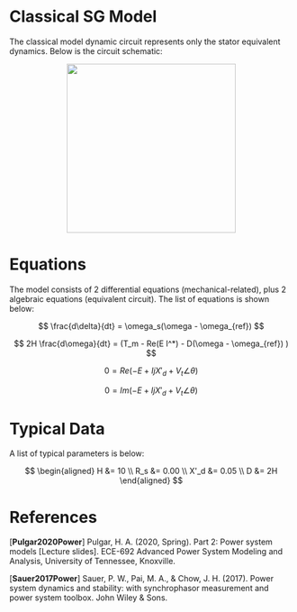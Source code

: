 # Classical SG Model
The classical model dynamic circuit represents only the stator equivalent dynamics. Below is the circuit schematic:
<div align="center">
  <img src="https://github.com/user-attachments/assets/acf92811-e4c7-4be6-96e0-e929d46ec314" width="300">
</div>

# Equations
The model consists of 2 differential equations (mechanical-related), plus 2 algebraic equations (equivalent circuit). The list of equations is shown below:

$$
\frac{d\delta}{dt} = \omega_s(\omega - \omega_{ref})
$$

$$
2H \frac{d\omega}{dt} = (T_m - Re(E I^*) - D(\omega - \omega_{ref}) )
$$

$$
0 = Re(-E + I jX'_d + V_t∠\theta)
$$

$$
0 = Im(-E + I jX'_d + V_t∠\theta)
$$

# Typical Data
A list of typical parameters is below:

$$
\begin{aligned}
H &= 10  \\
R_s &= 0.00  \\
X'_d &= 0.05 \\
D &= 2H
\end{aligned}
$$

# References
[**Pulgar2020Power**] Pulgar, H. A. (2020, Spring). Part 2: Power system models [Lecture slides]. ECE-692 Advanced Power System Modeling and Analysis, University of Tennessee, Knoxville.

[**Sauer2017Power**] Sauer, P. W., Pai, M. A., & Chow, J. H. (2017). Power system dynamics and stability: with synchrophasor measurement and power system toolbox. John Wiley & Sons.
